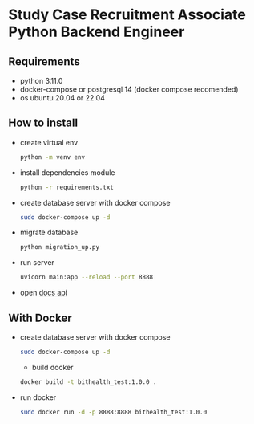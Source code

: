 # Study Case Recruitment Associate Python Backend Engineer

## Requirements

- python 3.11.0
- docker-compose or postgresql 14 (docker compose recomended)
- os ubuntu 20.04 or 22.04

## How to install

- create virtual env
  ```bash
  python -m venv env
  ```
- install dependencies module
  ```bash
  python -r requirements.txt
  ```
- create database server with docker compose
  ```bash
  sudo docker-compose up -d
  ```
- migrate database
  ```bash
  python migration_up.py
  ```
- run server
  ```bash
  uvicorn main:app --reload --port 8888
  ```
- open [docs api](http://127.0.0.1:8888/docs)

## With Docker

- create database server with docker compose

  ```bash
  sudo docker-compose up -d
  ```

  - build docker

  ```bash
  docker build -t bithealth_test:1.0.0 .

  ```

- run docker
  ```bash
  sudo docker run -d -p 8888:8888 bithealth_test:1.0.0
  ```
